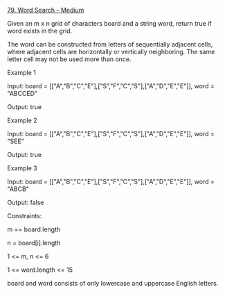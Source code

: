 [79. Word Search - Medium](https://leetcode.com/problems/word-search/)

Given an m x n grid of characters board and a string word, return true if word exists in the grid.

The word can be constructed from letters of sequentially adjacent cells, where adjacent cells are horizontally or vertically neighboring. The same letter cell may not be used more than once.

Example 1

Input: board = [["A","B","C","E"],["S","F","C","S"],["A","D","E","E"]], word = "ABCCED"

Output: true

Example 2

Input: board = [["A","B","C","E"],["S","F","C","S"],["A","D","E","E"]], word = "SEE"

Output: true

Example 3

Input: board = [["A","B","C","E"],["S","F","C","S"],["A","D","E","E"]], word = "ABCB"

Output: false

Constraints:

m == board.length

n = board[i].length

1 <= m, n <= 6

1 <= word.length <= 15

board and word consists of only lowercase and uppercase English letters.